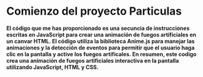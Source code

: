 <h1>
Comienzo del proyecto Particulas</h1>
<strong>El código que me has proporcionado es una secuncia de instrucciones escritas en JavaScript para crear una animación de fuegos artificiales en un canvar HTML. El código utiliza la biblioteca Anime.js para manejar las animaciones y la detección de eventos para permitir que el usuario haga clic en la pantalla y active los fuegos artificales. En resumen, este codigo crea una animación de fuegos artificiales interactiva en la pantalla utilizando JavaScript, HTML y CSS.</strong>
